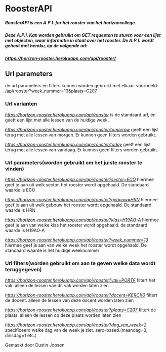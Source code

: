 # RoosterAPI
##### RoosterAPI is een A.P.I. for het rooster van het horizoncollege.

##### Deze A.P.I. Kan worden gebruikt om GET requesten te sturen voor een lijst met objecten, waar informatie in staat over het rooster. De A.P.I. wordt gehost met heroku, op de volgende url:
##### *https://horizon-rooster.herokuapp.com/api/rooster/*

## Url parameters

de url parameters en filters kunnen worden gebruikt met elkaar. voorbeeld: /api/rooster?week_nummer=13&plaats=C207

### Url varianten

*https://horizon-rooster.herokuapp.com/api/rooster*
is de standaard url, en geeft een lijst met alle lessen van de huidige week.

*https://horizon-rooster.herokuapp.com/api/rooster/tomorrow*
geeft een lijst terug met alle lessen van morgen. Er kunnen geen filters worden gebruikt.

*https://horizon-rooster.herokuapp.com/api/rooster/today*
geeft een lijst terug met alle lessen van vandaag. Er kunnen geen filters worden gebruikt.


### Url parameters(worden gebruikt om het juiste rooster te vinden)

*https://horizon-rooster.herokuapp.com/api/rooster?sector=ECO*
hiermee geef je aan uit welk sector, het rooster wordt opgehaald. De standaard waarde is ECO

*https://horizon-rooster.herokuapp.com/api/rooster?gebouw=HRN*
hiermee geef je aan uit welk gebouw het rooster wordt opgehaald. De standaard waarde is HRN

*https://horizon-rooster.herokuapp.com/api/rooster?klas=H19AO-A*
hiermee geef je aan van welke klas het rooster wordt opgehaald. de standaard waarde is H19AO-A

*https://horizon-rooster.herokuapp.com/api/rooster?week_nummer=13*
hiermee geef je aan van welke week het rooster wordt opgehaald. De standaard waarde is het huidige weeknummer



### Url filters(worden gebruikt om aan te geven welke data wordt teruggegeven)



*https://horizon-rooster.herokuapp.com/api/rooster?vak=PORTF*
filtert het vak. alleen de lessen van dit vak worden laten zien

*https://horizon-rooster.herokuapp.com/api/rooster?docent=KERCK0*
filtert de docent. alleen de lessen van deze docent worden laten zien

*https://horizon-rooster.herokuapp.com/api/rooster?plaats=C207*
filtert de plaats. alleen de lessen op deze plaats worden laten zien

*https://horizon-rooster.herokuapp.com/api/rooster?dag_van_week=2*
specificeerd welke dag van de week je ziet. zero-based.(maandag=0, dinsdag=1 etc.)





Gemaakt door Dustin Joosen
